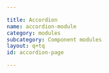 ```yaml
---

title: Accordion
name: accordion-module
category: modules
subcategory: Component modules
layout: q+tq
id: accordion-page

---
```


<div class="lead"><p></p></div>


